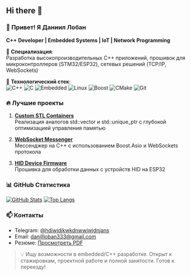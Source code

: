 ## Hi there 👋

<!--
**katchkatcher/katchkatcher** is a ✨ _special_ ✨ repository because its `README.md` (this file) appears on your GitHub profile.

Here are some ideas to get you started:

- 🔭 I’m currently working on ...
- 🌱 I’m currently learning ...
- 👯 I’m looking to collaborate on ...
- 🤔 I’m looking for help with ...
- 💬 Ask me about ...
- 📫 How to reach me: ...
- 😄 Pronouns: ...
- ⚡ Fun fact: ...
-->

### 👋 Привет! Я Даниил Лобан
**C++ Developer | Embedded Systems | IoT | Network Programming**

🔧 **Специализация**:  
Разработка высокопроизводительных C++ приложений, прошивок для микроконтроллеров (STM32/ESP32), сетевых решений (TCP/IP, WebSockets)

🚀 **Технологический стек**:  
![C++](https://img.shields.io/badge/C++-00599C?logo=c%2B%2B&logoColor=white)
![C](https://img.shields.io/badge/C-A8B9CC?logo=c&logoColor=black)
![Embedded](https://img.shields.io/badge/Embedded-3DDC84?logo=arduino&logoColor=white)
![Linux](https://img.shields.io/badge/Linux-FCC624?logo=linux&logoColor=black)
![Boost](https://img.shields.io/badge/Boost-1570B5?logo=boost&logoColor=white)
![CMake](https://img.shields.io/badge/CMake-064F8C?logo=cmake&logoColor=white)
![Git](https://img.shields.io/badge/Git-F05032?logo=git&logoColor=white)

### 🔥 Лучшие проекты
1. **[Custom STL Containers](https://github.com/katchkatcher/custom-stl)**  
   Реализация аналогов std::vector и std::unique_ptr с глубокой оптимизацией управления памятью
   
2. **[WebSocket Messenger](https://github.com/katchkatcher/websocket-messenger)**  
   Мессенджер на C++ с использованием Boost.Asio и WebSockets протокола
   
3. **[HID Device Firmware](https://github.com/katchkatcher/hid-firmware)**  
   Прошивка для обработки данных с устройств HID на ESP32

### 📊 GitHub Статистика
[![GitHub Stats](https://github-readme-stats.vercel.app/api?username=katchkatcher&show_icons=true&theme=dark)](https://github.com/katchkatcher)
[![Top Langs](https://github-readme-stats.vercel.app/api/top-langs/?username=katchkatcher&layout=compact&theme=dark&hide=html,css)](https://github.com/katchkatcher)

### 📫 Контакты
- Telegram: [@hdjwjdjkwkdnwwjwjdnjans](https://t.me/hdjwjdjkwkdnwwjwjdnjans)
- Email: [danillloban333@gmail.com](mailto:danillloban333@gmail.com)
- Резюме: [Просмотреть PDF](ссылка_на_резюме) 

> 💡 Ищу возможности в embedded/C++ разработке. Открыт к стажировкам, проектной работе и полной занятости. Готов к переезду!
